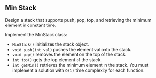 ## Min Stack
Design a stack that supports push, pop, top, and retrieving the minimum element in constant time.

Implement the MinStack class:

- `MinStack()` initializes the stack object.
- `void push(int val)` pushes the element val onto the stack.
- `void pop()` removes the element on the top of the stack.
- `int top()` gets the top element of the stack.
- `int getMin()` retrieves the minimum element in the stack.
You must implement a solution with `O(1)` time complexity for each function.

 